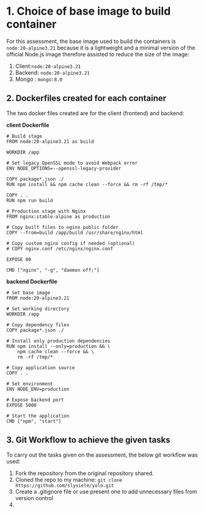 # 1. Choice of base image to build container

For this assessment, the base image used to build the containers is `node:20-alpine3.21` because it is a lightweight and a minimal version of the official Node.js image therefore assisted to reduce the size of the image:
 
 1. Client:`node:20-alpine3.21`
 2. Backend: `node:20-alpine3.21`
 3. Mongo : `mongo:8.0`

## 2. Dockerfiles created for each container

The two docker files created are for the client (frontend) and backend:

**client Dockerfile**

```
# Build stage
FROM node:20-alpine3.21 as build

WORKDIR /app

# Set legacy OpenSSL mode to avoid Webpack error
ENV NODE_OPTIONS=--openssl-legacy-provider

COPY package*.json ./
RUN npm install && npm cache clean --force && rm -rf /tmp/*

COPY . .
RUN npm run build

# Production stage with Nginx
FROM nginx:stable-alpine as production

# Copy built files to nginx public folder
COPY --from=build /app/build /usr/share/nginx/html

# Copy custom nginx config if needed (optional)
# COPY nginx.conf /etc/nginx/nginx.conf

EXPOSE 80

CMD ["nginx", "-g", "daemon off;"]

```

**backend Dockerfile**

```
# Set base image
FROM node:20-alpine3.21

# Set working directory
WORKDIR /app

# Copy dependency files
COPY package*.json ./

# Install only production dependencies
RUN npm install --only=production && \
    npm cache clean --force && \
    rm -rf /tmp/*

# Copy application source
COPY . .

# Set environment
ENV NODE_ENV=production

# Expose backend port
EXPOSE 5000

# Start the application
CMD ["npm", "start"]

```

## 3. Git Workflow to achieve the given tasks

To carry out the tasks given on the assessment, the below git workflow was used:

1. Fork the repository from the original repository shared.
2. Cloned the repo to my machine: `git clone https://github.com/slysiele/yolo.git`
3. Create a .gitignore file or use present one to add unnecessary files from version control
4. 


